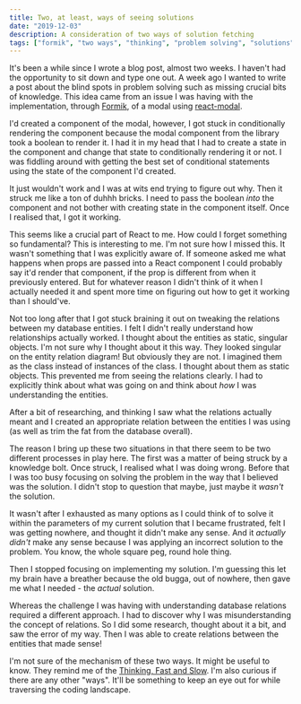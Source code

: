 ```yaml
---
title: Two, at least, ways of seeing solutions
date: "2019-12-03"
description: A consideration of two ways of solution fetching
tags: ["formik", "two ways", "thinking", "problem solving", "solutions"]
---
```

It's been a while since I wrote a blog post, almost two weeks. I haven't had the opportunity to sit down and type one out. A week ago I wanted to write a post about the blind spots in problem solving such as missing crucial bits of knowledge. This idea came from an issue I was having with the implementation, through [Formik](https://jaredpalmer.com/formik/docs/overview), of a modal using [react-modal](https://github.com/reactjs/react-modal).

I'd created a component of the modal, however, I got stuck in conditionally rendering the component because the modal component from the library took a boolean to render it. I had it in my head that I had to create a state in the component and change that state to conditionally rendering it or not. I was fiddling around with getting the best set of conditional statements using the state of the component I'd created.

It just wouldn't work and I was at wits end trying to figure out why. Then it struck me like a ton of duhhh bricks. I need to pass the boolean *into* the component and not bother with creating state in the component itself. Once I realised that, I got it working.

This seems like a crucial part of React to me. How could I forget something so fundamental? This is interesting to me. I'm not sure how I missed this. It wasn't something that I was explicitly aware of. If someone asked me what happens when props are passed into a React component I could probably say it'd render that component, if the prop is different from when it previously entered. But for whatever reason I didn't think of it when I actually needed it and spent more time on figuring out how to get it working than I should've.

Not too long after that I got stuck braining it out on tweaking the relations between my database entities. I felt I didn't really understand how relationships actually worked. I thought about the entities as static, singular objects. I'm not sure why I thought about it this way. They looked singular on the entity relation diagram! But obviously they are not. I imagined them as the class instead of instances of the class. I thought about them as static objects. This prevented me from seeing the relations clearly. I had to explicitly think about what was going on and think about *how* I was understanding the entities.

After a bit of researching, and thinking I saw what the relations actually meant and I created an appropriate relation between the entities I was using (as well as trim the fat from the database overall).

The reason I bring up these two situations in that there seem to be two different processes in play here. The first was a matter of being struck by a knowledge bolt. Once struck, I realised what I was doing wrong. Before that I was too busy focusing on solving the problem in the way that I believed was the solution. I didn't stop to question that maybe, just maybe it *wasn't* the solution.

It wasn't after I exhausted as many options as I could think of to solve it within the parameters of my current solution that I became frustrated, felt I was getting nowhere, and thought it didn't make any sense. And it *actually didn't* make any sense because I was applying an incorrect solution to the problem. You know, the whole square peg, round hole thing.

Then I stopped focusing on implementing my solution. I'm guessing this let my brain have a breather because the old bugga, out of nowhere, then gave me what I needed - the *actual* solution.

Whereas the challenge I was having with understanding database relations required a different approach. I had to discover why I was misunderstanding the concept of relations. So I did some research, thought about it a bit, and saw the error of my way. Then I was able to create relations between the entities that made sense!

I'm not sure of the mechanism of these two ways. It might be useful to know. They remind me of the [Thinking, Fast and Slow](https://en.wikipedia.org/wiki/Thinking,_Fast_and_Slow). I'm also curious if there are any other "ways". It'll be something to keep an eye out for while traversing the coding landscape.